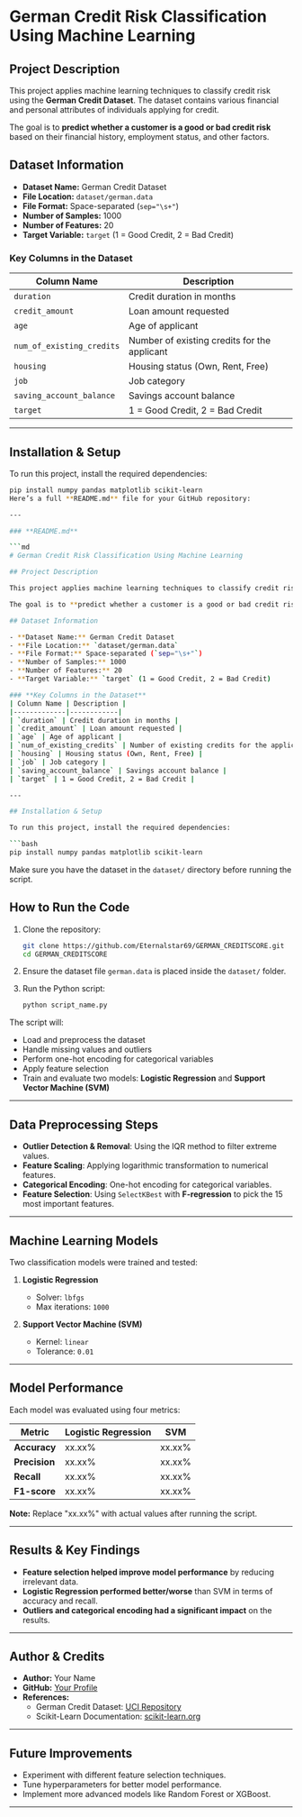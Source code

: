 # German Credit Risk Classification Using Machine Learning

## Project Description

This project applies machine learning techniques to classify credit risk using the **German Credit Dataset**. The dataset contains various financial and personal attributes of individuals applying for credit. 

The goal is to **predict whether a customer is a good or bad credit risk** based on their financial history, employment status, and other factors.

## Dataset Information

- **Dataset Name:** German Credit Dataset  
- **File Location:** `dataset/german.data`  
- **File Format:** Space-separated (`sep="\s+"`)  
- **Number of Samples:** 1000  
- **Number of Features:** 20  
- **Target Variable:** `target` (1 = Good Credit, 2 = Bad Credit)  

### **Key Columns in the Dataset**
| Column Name | Description |
|-------------|------------|
| `duration` | Credit duration in months |
| `credit_amount` | Loan amount requested |
| `age` | Age of applicant |
| `num_of_existing_credits` | Number of existing credits for the applicant |
| `housing` | Housing status (Own, Rent, Free) |
| `job` | Job category |
| `saving_account_balance` | Savings account balance |
| `target` | 1 = Good Credit, 2 = Bad Credit |

---

## Installation & Setup

To run this project, install the required dependencies:

```bash
pip install numpy pandas matplotlib scikit-learn
Here’s a full **README.md** file for your GitHub repository:  

---

### **README.md**  

```md
# German Credit Risk Classification Using Machine Learning

## Project Description

This project applies machine learning techniques to classify credit risk using the **German Credit Dataset**. The dataset contains various financial and personal attributes of individuals applying for credit. 

The goal is to **predict whether a customer is a good or bad credit risk** based on their financial history, employment status, and other factors.

## Dataset Information

- **Dataset Name:** German Credit Dataset  
- **File Location:** `dataset/german.data`  
- **File Format:** Space-separated (`sep="\s+"`)  
- **Number of Samples:** 1000  
- **Number of Features:** 20  
- **Target Variable:** `target` (1 = Good Credit, 2 = Bad Credit)  

### **Key Columns in the Dataset**
| Column Name | Description |
|-------------|------------|
| `duration` | Credit duration in months |
| `credit_amount` | Loan amount requested |
| `age` | Age of applicant |
| `num_of_existing_credits` | Number of existing credits for the applicant |
| `housing` | Housing status (Own, Rent, Free) |
| `job` | Job category |
| `saving_account_balance` | Savings account balance |
| `target` | 1 = Good Credit, 2 = Bad Credit |

---

## Installation & Setup

To run this project, install the required dependencies:

```bash
pip install numpy pandas matplotlib scikit-learn
```

Make sure you have the dataset in the `dataset/` directory before running the script.


## How to Run the Code

1. Clone the repository:
   ```bash
   git clone https://github.com/Eternalstar69/GERMAN_CREDITSCORE.git
   cd GERMAN_CREDITSCORE
   ```

2. Ensure the dataset file `german.data` is placed inside the `dataset/` folder.

3. Run the Python script:
   ```bash
   python script_name.py
   ```

The script will:
- Load and preprocess the dataset
- Handle missing values and outliers
- Perform one-hot encoding for categorical variables
- Apply feature selection
- Train and evaluate two models: **Logistic Regression** and **Support Vector Machine (SVM)**

---

## Data Preprocessing Steps

- **Outlier Detection & Removal**: Using the IQR method to filter extreme values.  
- **Feature Scaling**: Applying logarithmic transformation to numerical features.  
- **Categorical Encoding**: One-hot encoding for categorical variables.  
- **Feature Selection**: Using `SelectKBest` with **F-regression** to pick the 15 most important features.  

---

## Machine Learning Models

Two classification models were trained and tested:

1. **Logistic Regression**
   - Solver: `lbfgs`
   - Max iterations: `1000`
   
2. **Support Vector Machine (SVM)**
   - Kernel: `linear`
   - Tolerance: `0.01`

---

## Model Performance

Each model was evaluated using four metrics:

| Metric        | Logistic Regression | SVM |
|--------------|--------------------|-----|
| **Accuracy** | xx.xx%             | xx.xx% |
| **Precision** | xx.xx%            | xx.xx% |
| **Recall**   | xx.xx%             | xx.xx% |
| **F1-score** | xx.xx%             | xx.xx% |

**Note:** Replace "xx.xx%" with actual values after running the script.

---

## Results & Key Findings

- **Feature selection helped improve model performance** by reducing irrelevant data.  
- **Logistic Regression performed better/worse** than SVM in terms of accuracy and recall.  
- **Outliers and categorical encoding had a significant impact** on the results.  

---

## Author & Credits

- **Author:** Your Name  
- **GitHub:** [Your Profile](https://github.com/your-username)  
- **References:**  
  - German Credit Dataset: [UCI Repository](https://archive.ics.uci.edu/ml/datasets/statlog+(german+credit+data))  
  - Scikit-Learn Documentation: [scikit-learn.org](https://scikit-learn.org/)  

---

## Future Improvements

- Experiment with different feature selection techniques.  
- Tune hyperparameters for better model performance.  
- Implement more advanced models like Random Forest or XGBoost.  

---

